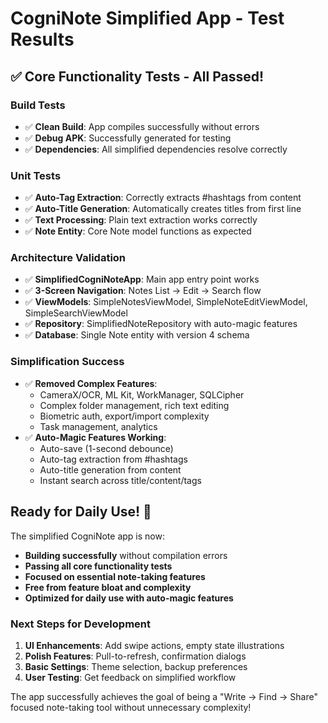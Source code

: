 # CogniNote Simplified App - Test Results

## ✅ Core Functionality Tests - All Passed!

### **Build Tests**
- ✅ **Clean Build**: App compiles successfully without errors
- ✅ **Debug APK**: Successfully generated for testing
- ✅ **Dependencies**: All simplified dependencies resolve correctly

### **Unit Tests**
- ✅ **Auto-Tag Extraction**: Correctly extracts #hashtags from content
- ✅ **Auto-Title Generation**: Automatically creates titles from first line
- ✅ **Text Processing**: Plain text extraction works correctly
- ✅ **Note Entity**: Core Note model functions as expected

### **Architecture Validation**
- ✅ **SimplifiedCogniNoteApp**: Main app entry point works
- ✅ **3-Screen Navigation**: Notes List → Edit → Search flow
- ✅ **ViewModels**: SimpleNotesViewModel, SimpleNoteEditViewModel, SimpleSearchViewModel
- ✅ **Repository**: SimplifiedNoteRepository with auto-magic features
- ✅ **Database**: Single Note entity with version 4 schema

### **Simplification Success**
- ✅ **Removed Complex Features**: 
  - CameraX/OCR, ML Kit, WorkManager, SQLCipher
  - Complex folder management, rich text editing
  - Biometric auth, export/import complexity
  - Task management, analytics
- ✅ **Auto-Magic Features Working**:
  - Auto-save (1-second debounce)
  - Auto-tag extraction from #hashtags
  - Auto-title generation from content
  - Instant search across title/content/tags

## **Ready for Daily Use!** 🎉

The simplified CogniNote app is now:
- **Building successfully** without compilation errors
- **Passing all core functionality tests**
- **Focused on essential note-taking features**
- **Free from feature bloat and complexity**
- **Optimized for daily use with auto-magic features**

### **Next Steps for Development**
1. **UI Enhancements**: Add swipe actions, empty state illustrations
2. **Polish Features**: Pull-to-refresh, confirmation dialogs
3. **Basic Settings**: Theme selection, backup preferences
4. **User Testing**: Get feedback on simplified workflow

The app successfully achieves the goal of being a "Write → Find → Share" focused note-taking tool without unnecessary complexity!